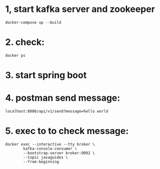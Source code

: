 # 1, start kafka server and zookeeper

    docker-compose up --build
# 2. check:
    docker ps


# 3. start spring boot 
    

# 4. postman send message:
    localhost:8080/api/v1/send?message=hello world

# 5. exec to to check message:
    docker exec --interactive --tty broker \
            kafka-console-consumer \
            --bootstrap-server broker:9092 \
            --topic javaguides \
            --from-beginning
